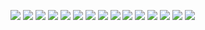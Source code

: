 ![](Trends_of_wealth_concentration.png)
![](Trends_of_share_of_entrepreneurs.png)
![](income_group_ent8wok.png)
![](wok_Q2_ModelvData.png)
![](ent_Q2_ModelvData.png)
![](dhouses_2qt_wok.png)
![](dhouses_2qt_ent.png)
![](dnonhouses_2qt_wok.png)
![](dnonhouses_2qt_ent.png)
![](ent_ast_Q2_sys_compare.png)
![](ent_hom_Q2_sys_compare.png)
![](ent_ttx_Q2_sys_compare.png)
![](wok_ast_Q2_sys_compare.png)
![](wok_hom_Q2_sys_compare.png)
![](wok_ttx_Q2_sys_compare.png)